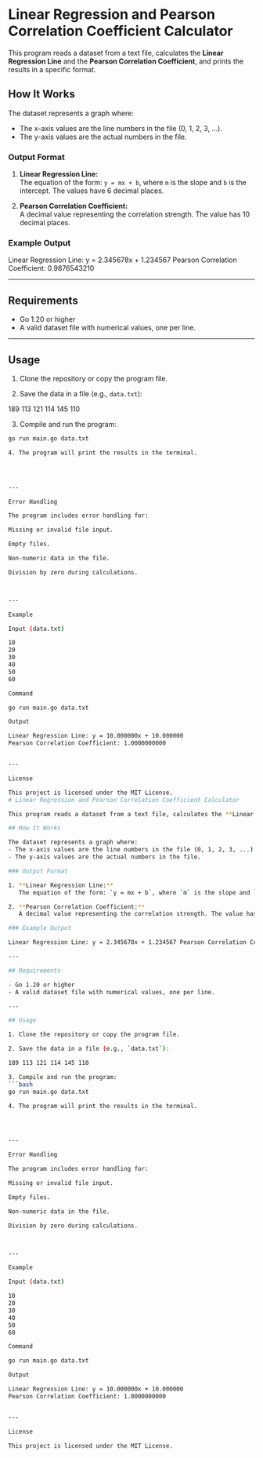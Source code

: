 
# Linear Regression and Pearson Correlation Coefficient Calculator

This program reads a dataset from a text file, calculates the **Linear Regression Line** and the **Pearson Correlation Coefficient**, and prints the results in a specific format.

## How It Works

The dataset represents a graph where:
- The x-axis values are the line numbers in the file (0, 1, 2, 3, ...).
- The y-axis values are the actual numbers in the file.

### Output Format

1. **Linear Regression Line:**  
   The equation of the form: `y = mx + b`, where `m` is the slope and `b` is the intercept. The values have 6 decimal places.

2. **Pearson Correlation Coefficient:**  
   A decimal value representing the correlation strength. The value has 10 decimal places.

### Example Output

Linear Regression Line: y = 2.345678x + 1.234567 Pearson Correlation Coefficient: 0.9876543210

---

## Requirements

- Go 1.20 or higher
- A valid dataset file with numerical values, one per line.

---

## Usage

1. Clone the repository or copy the program file.

2. Save the data in a file (e.g., `data.txt`):

189 113 121 114 145 110

3. Compile and run the program:
```bash
go run main.go data.txt

4. The program will print the results in the terminal.




---

Error Handling

The program includes error handling for:

Missing or invalid file input.

Empty files.

Non-numeric data in the file.

Division by zero during calculations.



---

Example

Input (data.txt)

10
20
30
40
50
60

Command

go run main.go data.txt

Output

Linear Regression Line: y = 10.000000x + 10.000000
Pearson Correlation Coefficient: 1.0000000000


---

License

This project is licensed under the MIT License.
# Linear Regression and Pearson Correlation Coefficient Calculator

This program reads a dataset from a text file, calculates the **Linear Regression Line** and the **Pearson Correlation Coefficient**, and prints the results in a specific format.

## How It Works

The dataset represents a graph where:
- The x-axis values are the line numbers in the file (0, 1, 2, 3, ...).
- The y-axis values are the actual numbers in the file.

### Output Format

1. **Linear Regression Line:**  
   The equation of the form: `y = mx + b`, where `m` is the slope and `b` is the intercept. The values have 6 decimal places.

2. **Pearson Correlation Coefficient:**  
   A decimal value representing the correlation strength. The value has 10 decimal places.

### Example Output

Linear Regression Line: y = 2.345678x + 1.234567 Pearson Correlation Coefficient: 0.9876543210

---

## Requirements

- Go 1.20 or higher
- A valid dataset file with numerical values, one per line.

---

## Usage

1. Clone the repository or copy the program file.

2. Save the data in a file (e.g., `data.txt`):

189 113 121 114 145 110

3. Compile and run the program:
```bash
go run main.go data.txt

4. The program will print the results in the terminal.




---

Error Handling

The program includes error handling for:

Missing or invalid file input.

Empty files.

Non-numeric data in the file.

Division by zero during calculations.



---

Example

Input (data.txt)

10
20
30
40
50
60

Command

go run main.go data.txt

Output

Linear Regression Line: y = 10.000000x + 10.000000
Pearson Correlation Coefficient: 1.0000000000


---

License

This project is licensed under the MIT License.
